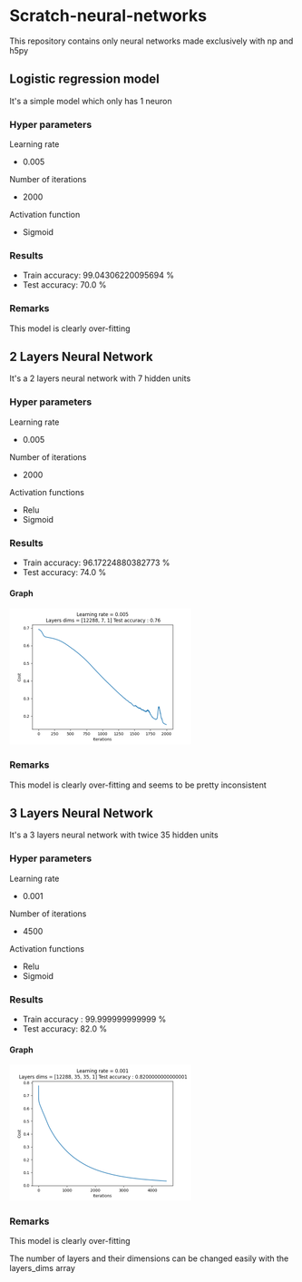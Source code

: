 # Scratch-neural-networks

This repository contains only neural networks made exclusively with np and h5py

## Logistic regression model 

It's a simple model which only has 1 neuron

### Hyper parameters

Learning rate 
- 0.005

Number of iterations 
- 2000

Activation function
- Sigmoid

### Results

- Train accuracy: 99.04306220095694 %
- Test accuracy: 70.0 %

### Remarks
This model is clearly over-fitting


## 2 Layers Neural Network

It's a 2 layers neural network with 7 hidden units

### Hyper parameters

Learning rate 
- 0.005

Number of iterations 
- 2000

Activation functions
- Relu
- Sigmoid

### Results

- Train accuracy: 96.17224880382773 %
- Test accuracy: 74.0 %
#### Graph

<img src="graphs/2_layers_neural_network.png" alt="2 layers neural network graph" width="320" height="240">

### Remarks
This model is clearly over-fitting and seems to be pretty inconsistent

## 3 Layers Neural Network

It's a 3 layers neural network with twice 35 hidden units

### Hyper parameters

Learning rate 
- 0.001

Number of iterations 
- 4500

Activation functions
- Relu
- Sigmoid

### Results

- Train accuracy : 99.999999999999 %
- Test accuracy: 82.0 %
#### Graph

<img src="graphs/3_layers_neural_network.png" alt="3 layers neural network graph" width="320" height="240">

### Remarks
This model is clearly over-fitting

The number of layers and their dimensions can be changed easily with the layers_dims array
